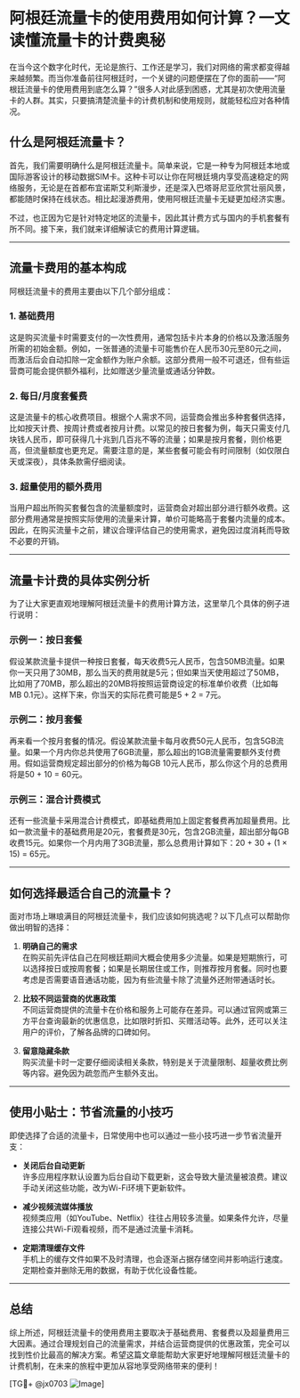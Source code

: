# 阿根廷流量卡的使用费用如何计算？一文读懂流量卡的计费奥秘

在当今这个数字化时代，无论是旅行、工作还是学习，我们对网络的需求都变得越来越频繁。而当你准备前往阿根廷时，一个关键的问题便摆在了你的面前——“阿根廷流量卡的使用费用到底怎么算？”很多人对此感到困惑，尤其是初次使用流量卡的人群。其实，只要搞清楚流量卡的计费机制和使用规则，就能轻松应对各种情况。

## 什么是阿根廷流量卡？

首先，我们需要明确什么是阿根廷流量卡。简单来说，它是一种专为阿根廷本地或国际游客设计的移动数据SIM卡。这种卡可以让你在阿根廷境内享受高速稳定的网络服务，无论是在首都布宜诺斯艾利斯漫步，还是深入巴塔哥尼亚欣赏壮丽风景，都能随时保持在线状态。相比起漫游费用，使用阿根廷流量卡无疑更加经济实惠。

不过，也正因为它是针对特定地区的流量卡，因此其计费方式与国内的手机套餐有所不同。接下来，我们就来详细解读它的费用计算逻辑。

---

## 流量卡费用的基本构成

阿根廷流量卡的费用主要由以下几个部分组成：

### 1. **基础费用**
这是购买流量卡时需要支付的一次性费用，通常包括卡片本身的价格以及激活服务所需的初始金额。例如，一张普通的流量卡可能售价在人民币30元至80元之间，而激活后会自动扣除一定金额作为账户余额。这部分费用一般不可退还，但有些运营商可能会提供额外福利，比如赠送少量流量或通话分钟数。

### 2. **每日/月度套餐费**
这是流量卡的核心收费项目。根据个人需求不同，运营商会推出多种套餐供选择，比如按天计费、按周计费或者按月计费。以常见的按日套餐为例，每天只需支付几块钱人民币，即可获得几十兆到几百兆不等的流量；如果是按月套餐，则价格更高，但流量额度也更充足。需要注意的是，某些套餐可能会有时间限制（如仅限白天或深夜），具体条款需仔细阅读。

### 3. **超量使用的额外费用**
当用户超出所购买套餐包含的流量额度时，运营商会对超出部分进行额外收费。这部分费用通常是按照实际使用的流量来计算，单价可能略高于套餐内流量的成本。因此，在购买流量卡之前，建议合理评估自己的使用需求，避免因过度消耗而导致不必要的开销。

---

## 流量卡计费的具体实例分析

为了让大家更直观地理解阿根廷流量卡的费用计算方法，这里举几个具体的例子进行说明：

### 示例一：按日套餐
假设某款流量卡提供一种按日套餐，每天收费5元人民币，包含50MB流量。如果你一天只用了30MB，那么当天的费用就是5元；但如果当天使用超过了50MB，比如用了70MB，那么超出的20MB将按照运营商设定的标准单价收费（比如每MB 0.1元）。这样下来，你当天的实际花费可能是5 + 2 = 7元。

### 示例二：按月套餐
再来看一个按月套餐的情况。假设某款流量卡每月收费50元人民币，包含5GB流量。如果一个月内你总共使用了6GB流量，那么超出的1GB流量需要额外支付费用。假如运营商规定超出部分的价格为每GB 10元人民币，那么你这个月的总费用将是50 + 10 = 60元。

### 示例三：混合计费模式
还有一些流量卡采用混合计费模式，即基础费用加上固定套餐费再加超量费用。比如一款流量卡的基础费用是20元，套餐费是30元，包含2GB流量，超出部分每GB收费15元。如果你一个月内用了3GB流量，那么总费用计算如下：20 + 30 + (1 × 15) = 65元。

---

## 如何选择最适合自己的流量卡？

面对市场上琳琅满目的阿根廷流量卡，我们应该如何挑选呢？以下几点可以帮助你做出明智的选择：

1. **明确自己的需求**  
   在购买前先评估自己在阿根廷期间大概会使用多少流量。如果是短期旅行，可以选择按日或按周套餐；如果是长期居住或工作，则推荐按月套餐。同时也要考虑是否需要语音通话功能，因为有些流量卡除了流量外还附带通话时长。

2. **比较不同运营商的优惠政策**  
   不同运营商提供的流量卡在价格和服务上可能存在差异。可以通过官网或第三方平台查询最新的优惠信息，比如限时折扣、买赠活动等。此外，还可以关注用户的评价，了解各品牌的口碑如何。

3. **留意隐藏条款**  
   购买流量卡时一定要仔细阅读相关条款，特别是关于流量限制、超量收费比例等内容。避免因为疏忽而产生额外支出。

---

## 使用小贴士：节省流量的小技巧

即使选择了合适的流量卡，日常使用中也可以通过一些小技巧进一步节省流量开支：

- **关闭后台自动更新**  
  许多应用程序默认设置为后台自动下载更新，这会导致大量流量被浪费。建议手动关闭这些功能，改为Wi-Fi环境下更新软件。

- **减少视频流媒体播放**  
  视频类应用（如YouTube、Netflix）往往占用较多流量。如果条件允许，尽量连接公共Wi-Fi观看视频，而不是通过流量卡消耗。

- **定期清理缓存文件**  
  手机上的缓存文件如果不及时清理，也会逐渐占据存储空间并影响运行速度。定期检查并删除无用的数据，有助于优化设备性能。

---

## 总结

综上所述，阿根廷流量卡的使用费用主要取决于基础费用、套餐费以及超量费用三大因素。通过合理规划自己的流量需求，并结合运营商提供的优惠政策，完全可以找到性价比最高的解决方案。希望这篇文章能帮助大家更好地理解阿根廷流量卡的计费机制，在未来的旅程中更加从容地享受网络带来的便利！

[TG💪+ @jx0703 ![Image](https://github.com/user-attachments/assets/dbca1d08-cadb-493c-b0ec-ad6f7a83f270)]